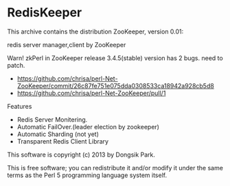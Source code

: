RedisKeeper
===========

This archive contains the distribution ZooKeeper,
version 0.01:

  redis server manager,client by ZooKeeper

  Warn! zkPerl in ZooKeeper release 3.4.5(stable) version has 2 bugs. need to patch.
 * https://github.com/chrisa/perl-Net-ZooKeeper/commit/26c87fe751e075dda0308533ca18942a928cb5d8
 * https://github.com/chrisa/perl-Net-ZooKeeper/pull/1 

Features

 * Redis Server Monitering.
 * Automatic FailOver.(leader election by zookeeper)
 * Automatic Sharding (not yet)
 * Transparent Redis Client Library

This software is copyright (c) 2013 by Dongsik Park.

This is free software; you can redistribute it and/or modify it under
the same terms as the Perl 5 programming language system itself.

